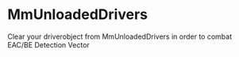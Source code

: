 # MmUnloadedDrivers
Clear your driverobject from MmUnloadedDrivers in order to combat EAC/BE Detection Vector
